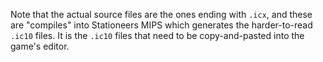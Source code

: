 Note that the actual source files are the ones
ending with `.icx`, and these are "compiles" into
Stationeers MIPS which generates the harder-to-read `.ic10` files.
It is the `.ic10` files that need to be copy-and-pasted into the game's editor.